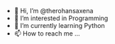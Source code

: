- 👋 Hi, I’m @therohansaxena
- 👀 I’m interested in Programming
- 🌱 I’m currently learning Python
- 📫 How to reach me ...

<!---
therohansaxena/therohansaxena is a ✨ special ✨ repository because its `README.md` (this file) appears on your GitHub profile.
You can click the Preview link to take a look at your changes.
--->

